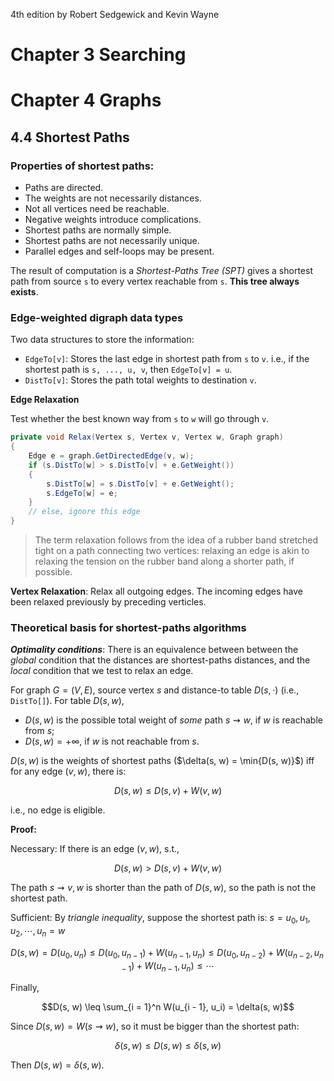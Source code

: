 4th edition by Robert Sedgewick and Kevin Wayne

# Chapter 3 Searching
# Chapter 4 Graphs

## 4.4 Shortest Paths

### Properties of shortest paths:

-   Paths are directed.
-   The weights are not necessarily distances.
-   Not all vertices need be reachable.
-   Negative weights introduce complications.
-   Shortest paths are normally simple.
-   Shortest paths are not necessarily unique.
-   Parallel edges and self-loops may be present.

The result of computation is a *Shortest-Paths Tree (SPT)* gives a shortest path from source `s` to every vertex reachable from `s`. **This tree always exists**.

### Edge-weighted digraph data types

Two data structures to store the information:

-   `EdgeTo[v]`: Stores the last edge in shortest path from `s` to `v`. i.e., if the shortest path is `s, ..., u, v`, then `EdgeTo[v] = u`.
-   `DistTo[v]`: Stores the path total weights to destination `v`.

**Edge Relaxation**

Test whether the best known way from `s` to `w` will go through `v`. 

```cs
private void Relax(Vertex s, Vertex v, Vertex w, Graph graph)
{
    Edge e = graph.GetDirectedEdge(v, w);
    if (s.DistTo[w] > s.DistTo[v] + e.GetWeight())
    {
        s.DistTo[w] = s.DistTo[v] + e.GetWeight();
        s.EdgeTo[w] = e;
    }
    // else, ignore this edge
}
```

> The term relaxation follows from the idea of a rubber band stretched tight on a path connecting two vertices: relaxing an edge is akin to relaxing the tension on the rubber band along a shorter path, if possible. 

**Vertex Relaxation**: Relax all outgoing edges. The incoming edges have been relaxed previously by preceding verticles.

### Theoretical basis for shortest-paths algorithms

***Optimality conditions***: There is an equivalence between between the *global* condition that the distances are shortest-paths distances, and the *local* condition that we test to relax an edge.

For graph $G = (V, E)$, source vertex $s$ and distance-to table $D(s, \cdot)$ (i.e., `DistTo[]`). For table $D(s, w)$, 

-   $D(s, w)$ is the possible total weight of *some* path $s \rightsquigarrow w$, if $w$ is reachable from $s$;
-   $D(s, w) = +\infty$, if $w$ is not reachable from $s$.

$D(s, w)$ is the weights of shortest paths ($\delta(s, w) = \min\{D(s, w)}$) iff for any edge $(v, w)$, there is:

$$D(s, w) \leq D(s, v) + W(v, w)$$

i.e., no edge is eligible.

**Proof:** 

Necessary: If there is an edge $(v, w)$, s.t., 

$$D(s, w) > D(s, v) + W(v, w)$$

The path $s \rightsquigarrow v, w$ is shorter than the path of $D(s, w)$, so the path is not the shortest path.

Sufficient: By *triangle inequality*, suppose the shortest path is: $s = u_0, u_1, u_2, \cdots, u_n = w$

$$D(s, w) = D(u_0, u_n) \leq D(u_0, u_{n - 1}) + W(u_{n - 1}, u_n) \leq D(u_0, u_{n - 2}) + W(u_{n - 2}, u_{n - 1}) + W(u_{n - 1}, u_n) \leq \cdots$$

Finally,

$$D(s, w) \leq \sum_{i = 1}^n W(u_{i - 1}, u_i) = \delta(s, w)$$

Since $D(s, w) = W(s \rightsquigarrow w)$, so it must be bigger than the shortest path:

$$\delta(s, w) \leq D(s, w) \leq \delta(s, w)$$

Then $D(s, w) = \delta(s, w)$.